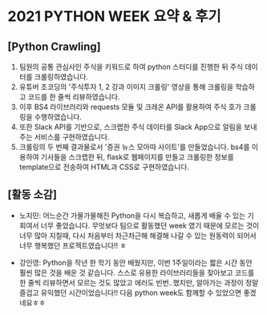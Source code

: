 # 2021 PYTHON WEEK 요약 & 후기

## [Python Crawling]
1. 팀원의 공통 관심사인 주식을 키워드로 하여 python 스터디를 진행한 뒤 주식 데이터를 크롤링하였습니다.
2. 유튜버 조코딩의 '주식투자 1, 2 강과 이미지 크롤링' 영상을 통해 크롤링을 학습하고 코드를 한 줄씩 리뷰하였습니다.
3. 이후 BS4 라이브러리와 requests 모듈 및 크레온 API를 활용하여 주식 호가 크롤링을 수행하였습니다.
4. 또한 Slack API를 기반으로, 스크랩한 주식 데이터를 Slack App으로 알림을 보내주는 서비스를 구현하였습니다.
5. 크롤링의 두 번째 결과물로서 '증권 뉴스 모아따 사이트'를 만들었습니다. bs4를 이용하여 기사들을 스크랩한 뒤, flask로 웹페이지를 만들고 크롤링한 정보를
template으로 전송하여 HTML과 CSS로 구현하였습니다.



## [활동 소감]

* 노지민: 어느순간 가물가물해진 Python을 다시 복습하고, 새롭게 배울 수 있는 기회여서 너무 좋았습니다. 
  무엇보다 팀으로 활동했던 week 였기 때문에 모르는 것이 너무 많아 지칠때, 다시 처음부터 차근차근해 해결해 나갈 수 있는 원동력이 되어서 너무 행복했던 프로젝트였습니다!! ㅎ


* 강인영: Python을 작년 한 학기 동안 배웠지만, 이번 1주일이라는 짧은 시간 동안 훨씬 많은 것을 배운 것 같습니다. 스스로 유용한 라이브러리들을 찾아보고
 코드를 한 줄씩 리뷰하면서 모르는 것도 많았고 에러도 빈번..했지만, 알아가는 과정이 정말 즐겁고 유익했던 시간이었습니다!! 다음 python week도 함께할 수 있었으면 좋겠네요ㅎㅎ  
